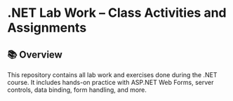 # .NET Lab Work – Class Activities and Assignments

## 📚 Overview
This repository contains all lab work and exercises done during the .NET course. It includes hands-on practice with ASP.NET Web Forms, server controls, data binding, form handling, and more.
